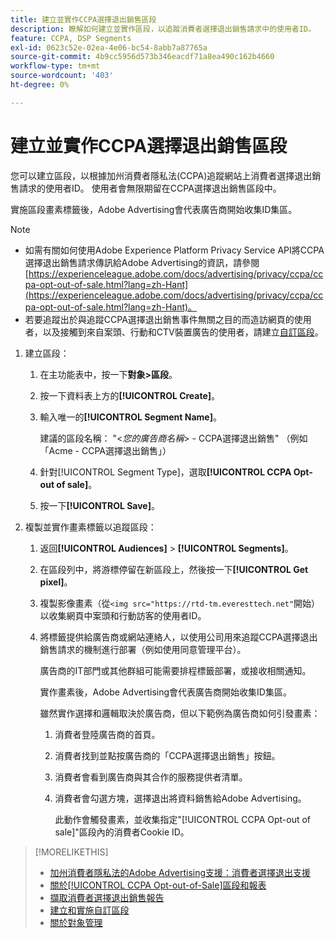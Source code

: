 ```yaml
---
title: 建立並實作CCPA選擇退出銷售區段
description: 瞭解如何建立並實作區段，以追蹤消費者選擇退出銷售請求中的使用者ID。
feature: CCPA, DSP Segments
exl-id: 0623c52e-02ea-4e06-bc54-8abb7a87765a
source-git-commit: 4b9cc5956d573b346eacdf71a8ea490c162b4660
workflow-type: tm+mt
source-wordcount: '403'
ht-degree: 0%

---
```


# 建立並實作CCPA選擇退出銷售區段

您可以建立區段，以根據加州消費者隱私法(CCPA)追蹤網站上消費者選擇退出銷售請求的使用者ID。 使用者會無限期留在CCPA選擇退出銷售區段中。

實施區段畫素標籤後，Adobe Advertising會代表廣告商開始收集ID集區。

>[!NOTE]
>
>* 如需有關如何使用Adobe Experience Platform Privacy Service API將CCPA選擇退出銷售請求傳訊給Adobe Advertising的資訊，請參閱[https://experienceleague.adobe.com/docs/advertising/privacy/ccpa/ccpa-opt-out-of-sale.html?lang=zh-Hant](https://experienceleague.adobe.com/docs/advertising/privacy/ccpa/ccpa-opt-out-of-sale.html?lang=zh-Hant)。
>* 若要追蹤出於與追蹤CCPA選擇退出銷售事件無關之目的而造訪網頁的使用者，以及接觸到來自案頭、行動和CTV裝置廣告的使用者，請建立[自訂區段](/help/dsp/audiences/custom-segment-create.md)。

1. 建立區段：

   1. 在主功能表中，按一下&#x200B;**對象>區段**。

   1. 按一下資料表上方的&#x200B;**[!UICONTROL Create]**。

   1. 輸入唯一的&#x200B;**[!UICONTROL Segment Name]**。

      建議的區段名稱： &quot;&lt;*您的廣告商名稱*> - CCPA選擇退出銷售&quot; （例如「Acme - CCPA選擇退出銷售」）

   1. 針對[!UICONTROL Segment Type]，選取&#x200B;**[!UICONTROL CCPA Opt-out of sale]**。

   1. 按一下&#x200B;**[!UICONTROL Save]**。

1. 複製並實作畫素標籤以追蹤區段：

   1. 返回&#x200B;**[!UICONTROL Audiences]** > **[!UICONTROL Segments]**。

   1. 在區段列中，將游標停留在新區段上，然後按一下&#x200B;**[!UICONTROL Get pixel]**。

   1. 複製影像畫素（從`<img src="https://rtd-tm.everesttech.net"`開始）以收集網頁中案頭和行動訪客的使用者ID。

   1. 將標籤提供給廣告商或網站連絡人，以使用公司用來追蹤CCPA選擇退出銷售請求的機制進行部署（例如使用同意管理平台）。

      廣告商的IT部門或其他群組可能需要排程標籤部署，或接收相關通知。

      實作畫素後，Adobe Advertising會代表廣告商開始收集ID集區。

      雖然實作選擇和邏輯取決於廣告商，但以下範例為廣告商如何引發畫素：

      1. 消費者登陸廣告商的首頁。
      1. 消費者找到並點按廣告商的「CCPA選擇退出銷售」按鈕。
      1. 消費者會看到廣告商與其合作的服務提供者清單。
      1. 消費者會勾選方塊，選擇退出將資料銷售給Adobe Advertising。

         此動作會觸發畫素，並收集指定&quot;[!UICONTROL CCPA Opt-out of sale]&quot;區段內的消費者Cookie ID。

>[!MORELIKETHIS]
>
>* [加州消費者隱私法的Adobe Advertising支援：消費者選擇退出支援](/help/privacy/ccpa/ccpa-opt-out-of-sale.md)
>* [關於[!UICONTROL CCPA Opt-out-of-Sale]區段和報表](ccpa-opt-out-about.md)
>* [擷取消費者選擇退出銷售報告](ccpa-opt-out-segment-report-retrieve.md)
>* [建立和實施自訂區段](custom-segment-create.md)
>* [關於對象管理](audience-about.md)

